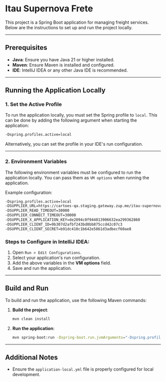 # Itau Supernova Frete

This project is a Spring Boot application for managing freight services. Below are the instructions to set up and run the project locally.

---

## Prerequisites

- **Java**: Ensure you have Java 21 or higher installed.
- **Maven**: Ensure Maven is installed and configured.
- **IDE**: IntelliJ IDEA or any other Java IDE is recommended.

---

## Running the Application Locally

### 1. Set the Active Profile
To run the application locally, you must set the Spring profile to `local`. This can be done by adding the following argument when starting the application:

```bash
-Dspring.profiles.active=local
```

Alternatively, you can set the profile in your IDE's run configuration.

---

### 2. Environment Variables

The following environment variables must be configured to run the application locally. You can pass them as `VM options` when running the application.

Example configuration:

```bash
-Dspring.profiles.active=local
-DSUPPLIER_URL=https://cartoes-qa.staging.gateway.zup.me/itau-supernova-rom-sds
-DSUPPLIER_READ_TIMEOUT=30000
-DSUPPLIER_CONNECT_TIMEOUT=30000
-DSUPPLIER_X_APPLICATION_KEY=de2094c0f944013906632ea299362860
-DSUPPLIER_CLIENT_ID=9b307d2afbf243bd8bb875ccd42c07c3
-DSUPPLIER_CLIENT_SECRET=b91dc410c1b642e5861d3adbecf60ae8
```

### Steps to Configure in IntelliJ IDEA:

1. Open `Run > Edit Configurations`.
2. Select your application's run configuration.
3. Add the above variables in the **VM options** field.
4. Save and run the application.

---


## Build and Run

To build and run the application, use the following Maven commands:

1. **Build the project**:
   ```bash
   mvn clean install
   ```

2. **Run the application**:
   ```bash
   mvn spring-boot:run -Dspring-boot.run.jvmArguments="-Dspring.profiles.active=local -DSUPPLIER_URL=https://cartoes-qa.staging.gateway.zup.me/itau-supernova-rom-sds -DSUPPLIER_READ_TIMEOUT=30000 -DSUPPLIER_CONNECT_TIMEOUT=30000 -DSUPPLIER_X_APPLICATION_KEY=de2094c0f944013906632ea299362860 -DSUPPLIER_CLIENT_ID=9b307d2afbf243bd8bb875ccd42c07c3 -DSUPPLIER_CLIENT_SECRET=b91dc410c1b642e5861d3adbecf60ae8"
   ```

---

## Additional Notes

- Ensure the `application-local.yml` file is properly configured for local development.
